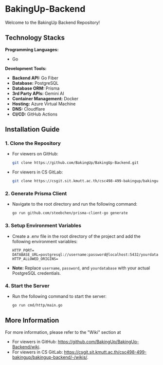 # BakingUp-Backend

Welcome to the BakingUp Backend Repository!

## Technology Stacks
<b>Programming Languages:</b>
- Go

<b>Development Tools:</b>
- <b>Backend API:</b> Go Fiber
- <b>Database:</b> PostgreSQL
- <b>Database ORM:</b> Prisma
- <b>3rd Party APIs:</b> Gemini AI
- <b>Container Management:</b> Docker
- <b>Hosting:</b> Azure Virtual Machine
- <b>DNS:</b> Cloudflare
- <b>CI/CD:</b> GitHub Actions

## Installation Guide
### 1. Clone the Repository
- For viewers on GitHub:
  
  ```bash
  git clone https://github.com/BakingUp/BakingUp-Backend.git
  ```
- For viewers in CS GitLab:
  
  ```bash
  git clone https://csgit.sit.kmutt.ac.th/csc498-499-bakingup/bakingup-backend.git
  ```
### 2. Generate Prisma Client
- Navigate to the root directory and run the following command:
  
  ```bash
  go run github.com/steebchen/prisma-client-go generate
  ```
### 3. Setup Environment Variables
 - Create a .env file in the root directory of the project and add the following environment variables:
   
   ```env
   HTTP_PORT=
   DATABASE_URL=postgresql://username:password@localhost:5432/yourdatabase
   HTTP_ALLOWED_ORIGINS=
   ```
 - **Note:** Replace `username`, `password`, and `yourdatabase` with your actual PostgreSQL credentials.
### 4. Start the Server
 - Run the following command to start the server:
   
   ```bash
   go run cmd/http/main.go
   ```

## More Information
For more information, please refer to the "Wiki" section at 
- For viewers in GitHub: https://github.com/BakingUp/BakingUp-Backend/wiki.
- For viewers in CS GitLab: https://csgit.sit.kmutt.ac.th/csc498-499-bakingup/bakingup-backend/-/wikis/.

